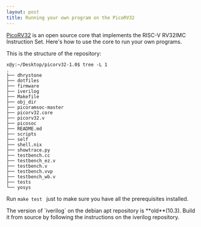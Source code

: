 ```yaml
---
layout: post
title: Running your own program on the PicoRV32
---
```


[PicoRV32](https://github.com/YosysHQ/picorv32) is an open source core that implements the RISC-V RV32IMC Instruction Set. Here's how to use the core to run your own programs.

This is the structure of the repository:
```
x@y:~/Desktop/picorv32-1.0$ tree -L 1
.
├── dhrystone
├── dotfiles
├── firmware
├── iverilog
├── Makefile
├── obj_dir
├── picoramsoc-master
├── picorv32.core
├── picorv32.v
├── picosoc
├── README.md
├── scripts
├── self
├── shell.nix
├── showtrace.py
├── testbench.cc
├── testbench_ez.v
├── testbench.v
├── testbench.vvp
├── testbench_wb.v
├── tests
└── yosys
```

Run `make test ` just to make sure you have all the prerequisites installed.

<p class="message"> The version of `iverilog` on the debian apt repository is **old**(10.3). Build it from source by following the instructions on the iverilog repository. </p>
